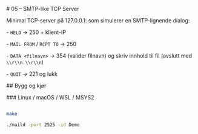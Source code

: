 \# 05 – SMTP-like TCP Server



Minimal TCP-server på 127.0.0.1:<port> som simulerer en SMTP-lignende dialog:

\- `HELO` → 250 + klient-IP

\- `MAIL FROM` / `RCPT TO` → 250

\- `DATA <filnavn>` → 354 (valider filnavn) og skriv innhold til fil (avslutt med `\\r\\n.\\r\\n`)

\- `QUIT` → 221 og lukk



\## Bygg og kjør

\### Linux / macOS / WSL / MSYS2

```bash

make

./maild -port 2525 -id Demo



